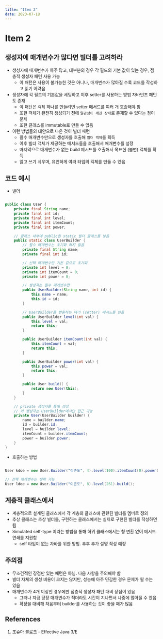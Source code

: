 ```yaml
---
title: "Item 2"
date: 2023-07-18
---
```


# Item 2

## 생성자에 매개변수가 많다면 빌더를 고려하라

- 생성자에 매개변수가 아주 많고, 대부분의 경우 각 필드의 기본 값이 있는 경우, 점층적 생성자 패턴 사용 가능
  - 이 패턴은 사용이 불가능한 것은 아니나, 매개변수가 많아질 수록 코드를 작성하고 읽기 어려움
- 생성자에 각 필드의 기본값을 세팅하고 이후 setter를 사용하는 방법 자바빈즈 패턴도 존재
  - 이 패턴은 객체 하나를 만들려면 setter 메서드를 여러 개 호출해야 함
  - 또한 객체가 완전히 생성되기 전에 `일관성이 깨진 상태`로 존재할 수 있다는 점이 문제
  - 또한 클래스를 immutable로 만들 수 없음
- 이런 방법들의 대안으로 나온 것이 빌더 패턴
  - 필수 매개변수만으로 생성자를 호출해 `빌더 객체`를 획득
  - 이후 빌더 객체가 제공하는 메서드들을 호출해서 매개변수를 설정
  - 마지막으로 매개변수가 없는 build 메서드를 호출해서 목표한 (불변) 객체를 획득
  - 읽고 쓰기 쉬우며, 유연하게 여러 타입의 객체를 만들 수 있음

## 코드 예시

- 빌더

```Java

public class User {
    private final String name;
    private final int id;
    private final int level;
    private final int itemCount;
    private final int power;

    // 클래스 내부에 public한 static 빌더 클래스를 넣음
    public static class UserBuilder {
        // 필수 매개변수는 초기화 하지 않음
        private final String name;
        private final int id;

        // 선택 매개변수만 기본 값으로 초기화
        private int level = 0;
        private int itemCount = 0;
        private int power = 0;

        // 생성자는 필수 매개변수만
        public UserBuilder(String name, int id) {
            this.name = name;
            this.id = id;
        }

        // UserBuilder를 반환하는 여러 (setter) 메서드를 만듦
        public UserBuilder level(int val) {
            this.level = val;
            return this;
        }

        public UserBuilder itemCount(int val) {
            this.itemCount = val;
            return this;
        }

        public UserBuilder power(int val) {
            this.power = val;
            return this;
        }

        public User build() {
            return new User(this);
        }
    }

    // private 생성자를 통해 생성
    // 이 생성자는 UserBuilder에서만 접근 가능
    private User(UserBuilder builder) {
        name = builder.name;
        id = builder.id;
        level = builder.level;
        itemCount = builder.itemCount;
        power = builder.power;
    }
}

```

- 호출하는 방법

```Java

User kdoe = new User.Builder("김존도", 4).level(100).itemCount(0).power(20).build();

// 선택 매개변수는 생략 가능
User ldoe = new User.Builder("이존도", 8).level(261).build();

```

## 계층적 클래스에서

- 계층적으로 설계된 클래스에서 각 계층의 클래스에 관련된 빌더를 멤버로 정의
- 추상 클래스는 추상 빌더를, 구현하는 클래스에서는 실제로 구현된 빌더를 작성하면 됨
- Simulated self-type 이라는 방법을 통해 하위 클래스에서는 형 변환 없이 메서드 연쇄를 지원함
  - self 타입이 없는 자바를 위한 방법. 추후 추가 설명 작성 예정

## 주의점

- 무조건적인 장점만 있는 패턴은 아님. 다음 사항을 주의해야 함
- 빌더 자체의 생성 비용이 크지는 않지만, 성능에 아주 민감한 경우 문제가 될 수는 있음
- 매개변수가 4개 이상인 경우에만 점층적 생성자 패턴 대비 장점이 있음
  - 그러나 지금 당장 매개변수가 적더라도 시간이 지나면서 나중에 많아질 수 있음
  - 확장을 대비해 처음부터 builder를 사용하는 것이 좋을 때가 많음

## References

1. 조슈아 블로크 - Effective Java 3/E
